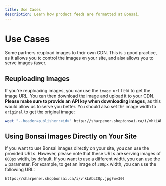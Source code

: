 ```yaml
---
title: Use Cases
description: Learn how product feeds are formatted at Bonsai.
---
```


# Use Cases

Some partners reupload images to their own CDN. This is a good practice, as it allows you to control the images on your site, and also allows you to serve images faster.

## Reuploading Images

If you're reuploading images, you can use the `image_url` field to get the image URL. You can then download the image and upload it to your CDN. **Please make sure to provide an API key when downloading images**, as this would allow us to serve you better. You should also set the image width to `original` to get the original image:

```bash
wget "--header=publisher:<id>" https://sharpener.shopbonsai.ca/i/vhkLAbLI0p.jpg?w=original -O image.jpg
```

## Using Bonsai Images Directly on Your Site

If you want to use Bonsai images directly on your site, you can use the provided URLs. However, please
note that these URLs are serving images of `600px` width, by default. If you want to use a different
width, you can use the `w` parameter. For example, to get an image of `300px` width, you can use the
following URL:

```bash
https://sharpener.shopbonsai.ca/i/vhkLAbLI0p.jpg?w=300
```
